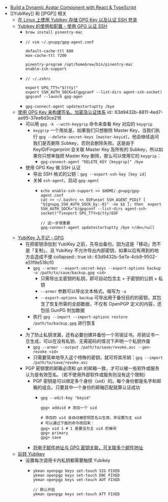 - [Build a Dynamic Avatar Component with React & TypeScript](https://www.typescriptcourse.com/tutorials/build-a-dynamic-avatar-component-with-react-typescript)
- [[YubiKey]] 和 [[PGP]] 相关
	- [在 Linux 上使用 Yubikey 存储 GPG Key 以及认证 SSH 登录](https://coda.world/yubikey-gpg-ssh)
	- [Yubikey 的使用和配置 - 使用 GPG 认证 SSH](https://phyng.com/2022/12/14/yubikey.html#:~:text=docs/troubleshooting.md-,%E4%BD%BF%E7%94%A8%20GPG%20%E8%AE%A4%E8%AF%81%20SSH,-%E5%AE%89%E8%A3%85%E4%BE%9D%E8%B5%96)
		- `brew install pinentry-mac`
		- ```
		  // vim ~/.gnupg/gpg-agent.conf
		  
		  default-cache-ttl 600
		  max-cache-ttl 7200
		  
		  pinentry-program /opt/homebrew/bin/pinentry-mac
		  enable-ssh-support
		  ```
		- ```
		  // ~/.zshrc
		  
		  export GPG_TTY="$(tty)"
		  export SSH_AUTH_SOCK=$(gpgconf --list-dirs agent-ssh-socket)
		  gpgconf --launch gpg-agen
		  ```
		- `gpg-connect-agent updatestartuptty /bye`
	- [使用 GPG Key 来构建签名、加密及认证体系](https://juejin.cn/post/7075615737015959566)
	  id:: 63d9432b-8811-4ed7-ae95-37ee6d3ce216
		- 可以用 `gpg -k --with-keygrip` 命令来查看 Key 对应的 `keygrip`
			- `keygrip` 一个用处是，如果我们只想删除 Master Key，当我们执行 `gpg --delete-secret-keys [master-keyid]`，他会继续追问我们是否删除 Subkey，否则会删除失败。这是由于 KeyID/Fingerprint 会关联 Master Key 及所有的 Subkey，所以如果你只想单独把 Master Key 删除，那么可以使用它的 `keygrip`：
				- `gpg-connect-agent "DELETE_KEY [keygrip]" /bye`
		- 使用 GPG Key 做 SSH 认证
			- 导出 SSH 格式的公钥：`gpg --export-ssh-key [key id]`
			- 关掉 `ssh-agent`，启动 `gpg-agent`
				- ```
				  echo enable-ssh-support >> $HOME/.gnupg/gpg-agent.conf
				  cat >> ~/.bashrc << EOFunset SSH_AGENT_PIDif [ "${gnupg_SSH_AUTH_SOCK_by:-0}" -ne $$ ]; then  export SSH_AUTH_SOCK="$(gpgconf --list-dirs agent-ssh-socket)"fiexport GPG_TTY=$(tty)EOF
				  
				  // 这一步很重要
				  gpg-connect-agent updatestartuptty /bye >/dev/null
				  ```
	- [YubiKey 入手记 - GPG](https://chenhe.me/post/yubikey-starting-gpg/)
		- 在把密钥添加到 YubiKey 之前，先导出备份。因为这是「移动」而不是「复制」，且 YubiKey 不允许导出内部密钥，如果以后有用到的地方会造成不便
		  collapsed:: true
		  id:: 63d9432b-5e7a-4cb9-9502-e51f9e518cf0
			- `gpg --armor --export-secret-keys --export-options backup -o /path/to/save/backup.gpg <id>`
				- 只需导出主密钥的私钥，即可自动包含主 + 子密钥的公钥 + 私钥
				- `--armor` 参数可以导出文本格式。缩写为 `-a`
				- `--export-options backup` 可导出用于备份目的的密钥，其包含了恢复所需的全部数据，不仅有 OpenPGP 定义的内容，还包括 GunPG 附加数据
			- 执行 `gpg --import --import-options restore /path/to/backup.gpg` 进行恢复
			-
		- 为了防止私钥泄漏，还有必要创建并备份一个吊销证书。吊销证书一旦生成，可以在没有私钥、无需密码的情况下声明一个私钥作废
			- `gpg --armor --output /path/to/save/revoke.asc --gen-revoke <id>`
			- 只需要简单地导入这个特殊的密钥，就可将其吊销：`gpg --import /path/to/save/revoke.asc`
		- PGP 密钥里的邮箱必须和 git 的邮箱一致，才可以被一些软件或服务认为是有效签名。（若不使用外部软件或服务则没有这个限制）
			- PGP 密钥是可以绑定多个身份（uid）的。每个身份都是名字和邮箱的组合。只要其中一个身份的邮箱匹配就算认证成功
				- ```
				  gpg --edit-key "keyid"
				  
				  gpg> adduid # 添加一个 uid
				  
				  # 添加的 uid 会自动被密钥签名以生效，并设置为主 uid
				  # 可以通过下面的命令改回来：
				  gpg> uid 1 # 1 是要设为主 uid 的编号
				  gpg> primary
				  gpg> save
				  ```
			- [将电子邮件地址与 GPG 密钥关联，可关联多个邮件地址](https://docs.github.com/zh/authentication/managing-commit-signature-verification/associating-an-email-with-your-gpg-key)
	- [玩转 Yubikey](https://acha666.cn/2021/07/07/%E7%8E%A9%E8%BD%ACYubikey/#%E8%AE%BE%E7%BD%AE%E8%A7%A6%E6%91%B8)
		- 设置每次调用卡内私钥都需要触摸 Yubikey
			- ```
			  ykman openpgp keys set-touch SIG FIXED
			  ykman openpgp keys set-touch ENC FIXED
			  ykman openpgp keys set-touch AUT FIXED
			  
			  // 默认开启
			  ykman openpgp keys set-touch ATT FIXED
			  ```